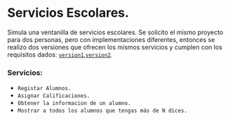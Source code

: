 Servicios Escolares.
====================
Simula una ventanilla de servicios escolares.
Se solicito el mismo proyecto para dos personas, pero con implementaciones diferentes, entonces se realizo dos versiones que ofrecen los mismos servicios y cumplen con los requisitos dados: [`version1`](https://github.com/JuanLugo316161013/ProyectosXPedido/tree/master/ServiciosEscolares/version1),[`version2`](https://github.com/JuanLugo316161013/ProyectosXPedido/tree/master/ServiciosEscolares/version2).
### Servicios: 
* `Registar Alumnos.`
* `Asignar Calificaciones.`
* `Obtener la informacion de un alumno.`
* `Mostrar a todos los alumnos que tengas más de N dices.`